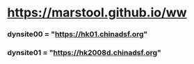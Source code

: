 # https://marstool.github.io/ww

### dynsite00 = "https://hk01.chinadsf.org"
### dynsite01 = "https://hk2008d.chinadsf.org"
